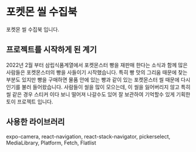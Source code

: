 # 포켓몬 씰 수집북
포켓몬 씰 수집북 입니다.

## 프로젝트를 시작하게 된 계기
2022년 2월 부터 삼립식품계열에서 포켓몬스터 빵을 재판매 한다는 소식과 함께 많은 사람들은 포켓몬스터의 빵을 사들이기 시작했습니다. 특히 빵 맛의 그리움 때문에 찾는 부분도 있지만 빵을 구매하면 물품 안에 있는 빵과 같이 있는 포켓몬스터 씰 때문에 다시 인기를 불러 들어왔습니다. 사람들이 씰을 많이 모으는데, 이 씰을 잃어버리지 않고 특히 씰 같은 경우 스티커 이다 보니 떨어져 나갈수도 있어 잘 보관하여 기억할수 있게 기획한 토이 프로젝트 입니다.

## 사용한 라이브러리 
expo-camera, react-navigation, react-stack-navigator, pickerselect, MediaLibrary, Platform, Fetch, Flatlist

